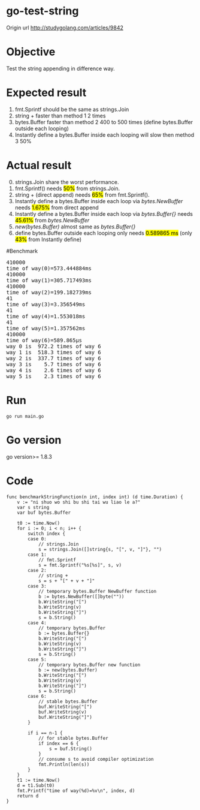 # go-test-string
Origin url http://studygolang.com/articles/9842

# Objective 
Test the string appending in difference way.

# Expected result
1. fmt.Sprintf should be the same as strings.Join
1. string + faster than method 1 2 times
1. bytes.Buffer faster than method 2 400 to 500 times (define bytes.Buffer outside each looping)
1. Instantly define a bytes.Buffer inside each looping will slow then method 3 50%

# Actual result
0. strings.Join share the worst performance.
0. fmt.Sprintf() needs <mark>50%</mark> from strings.Join.
0. string + (direct append) needs <mark>65%</mark> from fmt.Sprintf().
0. Instantly define a bytes.Buffer inside each loop via <var>bytes.NewBuffer</var> needs <mark>1.675%</mark> from direct append
0.  Instantly define a bytes.Buffer inside each loop via <var>bytes.Buffer{}</var> needs <mark>45.61%</mark> from <var>bytes.NewBuffer</var>
0. <var>new(bytes.Buffer)</var> almost same as <var>bytes.Buffer{}</var>
0. define bytes.Buffer outside each looping only needs <mark>0.589865 ms</mark> (only <mark>43%</mark> from Instantly define)

#Benchmark
<pre>
410000
time of way(0)=573.444884ms
410000
time of way(1)=305.717493ms
410000
time of way(2)=199.182739ms
41
time of way(3)=3.356549ms
41
time of way(4)=1.553018ms
41
time of way(5)=1.357562ms
410000
time of way(6)=589.865µs
way 0 is  972.2 times of way 6
way 1 is  518.3 times of way 6
way 2 is  337.7 times of way 6
way 3 is    5.7 times of way 6
way 4 is    2.6 times of way 6
way 5 is    2.3 times of way 6
</pre>

# Run
```go run main.go```

# Go version
 go version>= 1.8.3
# Code
```
func benchmarkStringFunction(n int, index int) (d time.Duration) {
	v := "ni shuo wo shi bu shi tai wu liao le a?"
	var s string
	var buf bytes.Buffer

	t0 := time.Now()
	for i := 0; i < n; i++ {
		switch index {
		case 0:
			// strings.Join
			s = strings.Join([]string{s, "[", v, "]"}, "")
		case 1:
			// fmt.Sprintf
			s = fmt.Sprintf("%s[%s]", s, v)
		case 2:
			// string +
			s = s + "[" + v + "]"
		case 3:
			// temporary bytes.Buffer NewBuffer function
			b := bytes.NewBuffer([]byte(""))
			b.WriteString("[")
			b.WriteString(v)
			b.WriteString("]")
			s = b.String()
		case 4:
			// temporary bytes.Buffer
			b := bytes.Buffer{}
			b.WriteString("[")
			b.WriteString(v)
			b.WriteString("]")
			s = b.String()
		case 5:
			// temporary bytes.Buffer new function
			b := new(bytes.Buffer)
			b.WriteString("[")
			b.WriteString(v)
			b.WriteString("]")
			s = b.String()
		case 6:
			// stable bytes.Buffer
			buf.WriteString("[")
			buf.WriteString(v)
			buf.WriteString("]")
		}

		if i == n-1 {
			// for stable bytes.Buffer
			if index == 6 {
				s = buf.String()
			}
			// consume s to avoid compiler optimization
			fmt.Println(len(s))
		}
	}
	t1 := time.Now()
	d = t1.Sub(t0)
	fmt.Printf("time of way(%d)=%v\n", index, d)
	return d
}
```